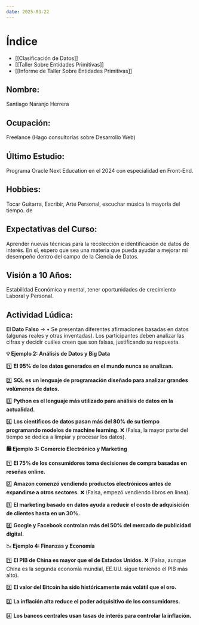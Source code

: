 ```yaml
---
date: 2025-03-22
---
```


# Índice
- [[Clasificación de Datos]]
- [[Taller Sobre Entidades Primitivas]]
- [[Informe de Taller Sobre Entidades Primitivas]]

## **Nombre:** 
Santiago Naranjo Herrera

## **Ocupación:** 
Freelance (Hago consultorías sobre Desarrollo Web)

## **Último Estudio:**
Programa Oracle Next Education en el 2024 con especialidad en Front-End. 

## **Hobbies:**
Tocar Guitarra, Escribir, Arte Personal, escuchar música la mayoría del tiempo.
 de
## **Expectativas del Curso:**
 Aprender nuevas técnicas para la recolección e identificación de datos de interés. En sí, espero que sea una materia que pueda ayudar a mejorar mi desempeño dentro del campo de la Ciencia de Datos.

## **Visión a 10 Años:**
Estabilidad Económica y mental, tener oportunidades de crecimiento Laboral y Personal.



## **Actividad Lúdica:** 

**El Dato Falso** -> • Se presentan diferentes afirmaciones basadas en datos (algunas reales y otras inventadas). Los participantes deben analizar las cifras y decidir cuáles creen que son falsas, justificando su respuesta.

**💡 Ejemplo 2: Análisis de Datos y Big Data**

1️⃣ **El 95% de los datos generados en el mundo nunca se analizan.**

2️⃣ **SQL es un lenguaje de programación diseñado para analizar grandes volúmenes de datos.**

3️⃣ **Python es el lenguaje más utilizado para análisis de datos en la actualidad.**

4️⃣ **Los científicos de datos pasan más del 80% de su tiempo programando modelos de machine learning.** ❌ (Falsa, la mayor parte del tiempo se dedica a limpiar y procesar los datos).

**🛍️ Ejemplo 3: Comercio Electrónico y Marketing**

1️⃣ **El 75% de los consumidores toma decisiones de compra basadas en reseñas online.**

2️⃣ **Amazon comenzó vendiendo productos electrónicos antes de expandirse a otros sectores.** ❌ (Falsa, empezó vendiendo libros en línea).

3️⃣ **El marketing basado en datos ayuda a reducir el costo de adquisición de clientes hasta en un 30%.**

4️⃣ **Google y Facebook controlan más del 50% del mercado de publicidad digital.**


**📉 Ejemplo 4: Finanzas y Economía**

1️⃣ **El PIB de China es mayor que el de Estados Unidos.** ❌ (Falsa, aunque China es la segunda economía mundial, EE.UU. sigue teniendo el PIB más alto).

2️⃣ **El valor del Bitcoin ha sido históricamente más volátil que el oro.**

3️⃣ **La inflación alta reduce el poder adquisitivo de los consumidores.**

4️⃣ **Los bancos centrales usan tasas de interés para controlar la inflación.**

